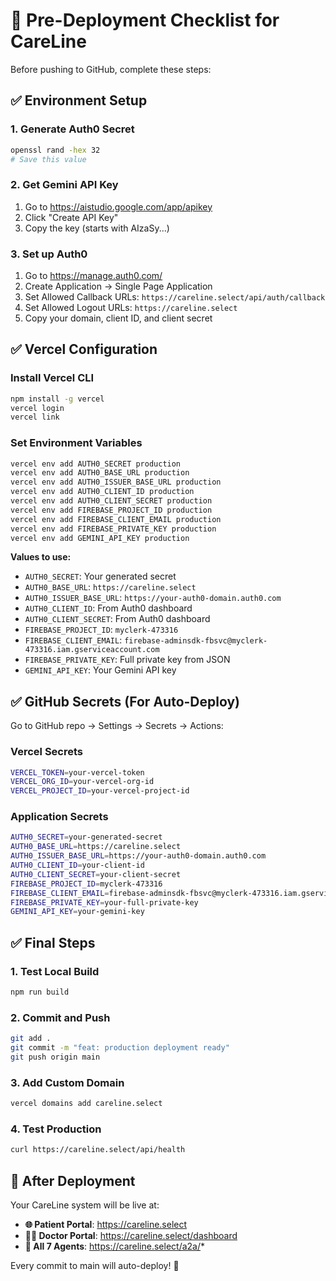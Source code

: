 # 🚀 Pre-Deployment Checklist for CareLine

Before pushing to GitHub, complete these steps:

## ✅ **Environment Setup** 

### **1. Generate Auth0 Secret**
```bash
openssl rand -hex 32
# Save this value
```

### **2. Get Gemini API Key**
1. Go to https://aistudio.google.com/app/apikey
2. Click "Create API Key"
3. Copy the key (starts with AIzaSy...)

### **3. Set up Auth0**
1. Go to https://manage.auth0.com/
2. Create Application → Single Page Application
3. Set Allowed Callback URLs: `https://careline.select/api/auth/callback`
4. Set Allowed Logout URLs: `https://careline.select`
5. Copy your domain, client ID, and client secret

## ✅ **Vercel Configuration**

### **Install Vercel CLI**
```bash
npm install -g vercel
vercel login
vercel link
```

### **Set Environment Variables**
```bash
vercel env add AUTH0_SECRET production
vercel env add AUTH0_BASE_URL production  
vercel env add AUTH0_ISSUER_BASE_URL production
vercel env add AUTH0_CLIENT_ID production
vercel env add AUTH0_CLIENT_SECRET production
vercel env add FIREBASE_PROJECT_ID production
vercel env add FIREBASE_CLIENT_EMAIL production
vercel env add FIREBASE_PRIVATE_KEY production
vercel env add GEMINI_API_KEY production
```

**Values to use:**
- `AUTH0_SECRET`: Your generated secret
- `AUTH0_BASE_URL`: `https://careline.select`
- `AUTH0_ISSUER_BASE_URL`: `https://your-auth0-domain.auth0.com`
- `AUTH0_CLIENT_ID`: From Auth0 dashboard
- `AUTH0_CLIENT_SECRET`: From Auth0 dashboard
- `FIREBASE_PROJECT_ID`: `myclerk-473316`
- `FIREBASE_CLIENT_EMAIL`: `firebase-adminsdk-fbsvc@myclerk-473316.iam.gserviceaccount.com`
- `FIREBASE_PRIVATE_KEY`: Full private key from JSON
- `GEMINI_API_KEY`: Your Gemini API key

## ✅ **GitHub Secrets (For Auto-Deploy)**

Go to GitHub repo → Settings → Secrets → Actions:

### **Vercel Secrets**
```bash
VERCEL_TOKEN=your-vercel-token
VERCEL_ORG_ID=your-vercel-org-id  
VERCEL_PROJECT_ID=your-vercel-project-id
```

### **Application Secrets**
```bash
AUTH0_SECRET=your-generated-secret
AUTH0_BASE_URL=https://careline.select
AUTH0_ISSUER_BASE_URL=https://your-auth0-domain.auth0.com
AUTH0_CLIENT_ID=your-client-id
AUTH0_CLIENT_SECRET=your-client-secret
FIREBASE_PROJECT_ID=myclerk-473316
FIREBASE_CLIENT_EMAIL=firebase-adminsdk-fbsvc@myclerk-473316.iam.gserviceaccount.com
FIREBASE_PRIVATE_KEY=your-full-private-key
GEMINI_API_KEY=your-gemini-key
```

## ✅ **Final Steps**

### **1. Test Local Build**
```bash
npm run build
```

### **2. Commit and Push**
```bash
git add .
git commit -m "feat: production deployment ready"
git push origin main
```

### **3. Add Custom Domain**
```bash
vercel domains add careline.select
```

### **4. Test Production**
```bash
curl https://careline.select/api/health
```

## 🎯 **After Deployment**

Your CareLine system will be live at:
- **🌐 Patient Portal**: https://careline.select
- **👨‍⚕️ Doctor Portal**: https://careline.select/dashboard
- **🤖 All 7 Agents**: https://careline.select/a2a/*

Every commit to main will auto-deploy! 🚀
